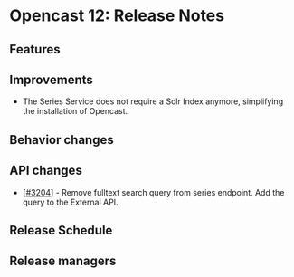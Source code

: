 # Opencast 12: Release Notes


Features
--------


Improvements
------------

- The Series Service does not require a Solr Index anymore, simplifying the installation of Opencast.

Behavior changes
-----------------


API changes
-----------

- [[#3204](https://github.com/opencast/opencast/pull/3204)] - Remove fulltext search query from series endpoint.
Add the query to the External API.

Release Schedule
----------------

Release managers
----------------
